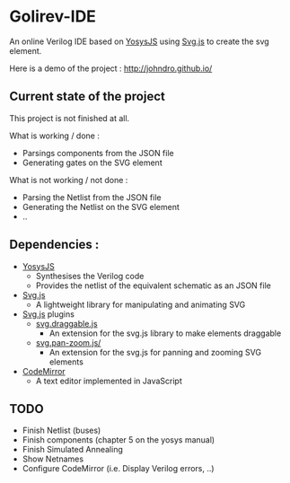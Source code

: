 # Golirev-IDE
An online Verilog IDE based on [YosysJS](http://www.clifford.at/yosys/yosysjs.html) using [Svg.js](http://svgjs.com/) to create the svg element.

Here is a demo of the project : http://johndro.github.io/

## Current state of the project

This project is not finished at all.

What is working / done :
* Parsings components from the JSON file
* Generating gates on the SVG element


What is not working / not done :
* Parsing the Netlist from the JSON file
* Generating the Netlist on the SVG element
* ..

## Dependencies :
* [YosysJS](http://www.clifford.at/yosys/yosysjs.html)
    - Synthesises the Verilog code
    - Provides the netlist of the equivalent schematic as an JSON file
* [Svg.js](http://svgjs.com/)
    - A lightweight library for manipulating and animating SVG
* [Svg.js](http://svgjs.com/) plugins
    - [svg.draggable.js](https://github.com/wout/svg.draggable.js)
      - An extension for the svg.js library to make elements draggable
    - [svg.pan-zoom.js/](https://github.com/jillix/svg.pan-zoom.js/)
      - An extension for the svg.js for panning and zooming SVG elements
* [CodeMirror](http://codemirror.net)
    - A text editor implemented in JavaScript

## TODO
* Finish Netlist (buses)
* Finish components (chapter 5 on the yosys manual)
* Finish Simulated Annealing
* Show Netnames
* Configure CodeMirror (i.e. Display Verilog errors, ..)

